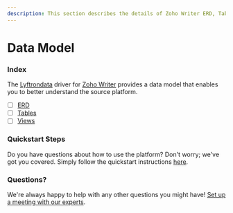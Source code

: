 ```yaml
---
description: This section describes the details of Zoho Writer ERD, Tables, and Views.
---
```


# Data Model

### Index

The  [Lyftrondata](https://www.lyftrondata.com/) driver for [Zoho Writer](https://www.lyftrondata.com/integration/business-analytics/zoho-writer/) provides a data model that enables you to better understand the source platform.

* [ ] [ERD](erd.md)
* [ ] [Tables](tables.md)
* [ ] [Views](views.md)

### Quickstart Steps

Do you have questions about how to use the platform? Don't worry; we've got you covered. Simply follow the quickstart instructions [here](../README.md).


### Questions? <a href="#questions" id="questions"></a>

We're always happy to help with any other questions you might have! [Set up a meeting with our experts](https://www.lyftrondata.com/book-a-meeting/).

